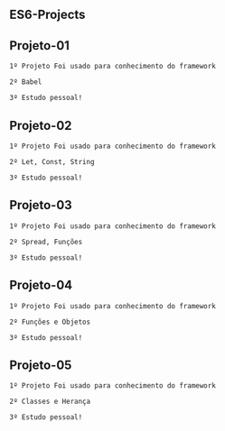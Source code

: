 ## ES6-Projects

## Projeto-01

    1º Projeto Foi usado para conhecimento do framework

    2º Babel

    3º Estudo pessoal!

## Projeto-02

    1º Projeto Foi usado para conhecimento do framework

    2º Let, Const, String

    3º Estudo pessoal!


## Projeto-03

    1º Projeto Foi usado para conhecimento do framework

    2º Spread, Funções

    3º Estudo pessoal!


## Projeto-04

    1º Projeto Foi usado para conhecimento do framework

    2º Funções e Objetos

    3º Estudo pessoal!

## Projeto-05

    1º Projeto Foi usado para conhecimento do framework

    2º Classes e Herança

    3º Estudo pessoal!
